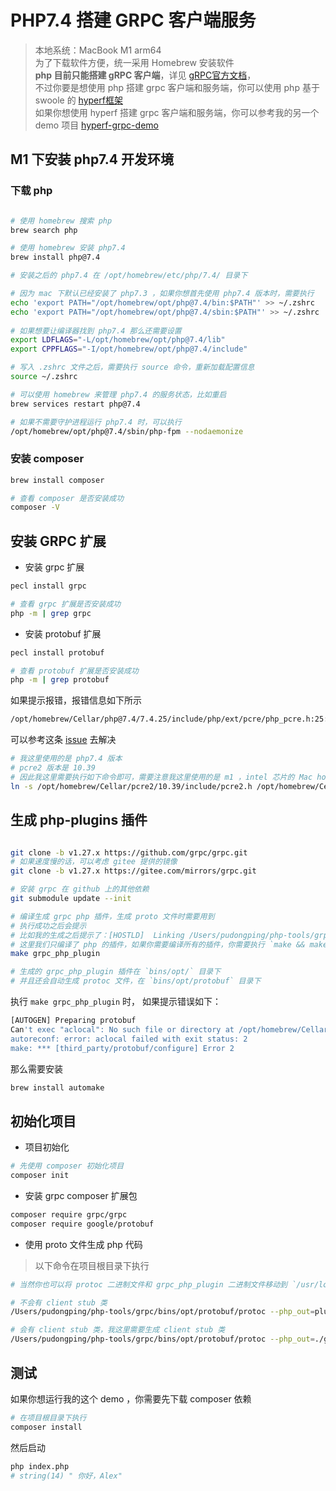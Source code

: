 # PHP7.4 搭建 GRPC 客户端服务

> 本地系统：MacBook M1 arm64  
> 为了下载软件方便，统一采用 Homebrew 安装软件  
> **php 目前只能搭建 gRPC 客户端**，详见 [gRPC官方文档](https://grpc.io/docs/languages/php/quickstart/)，  
> 不过你要是想使用 php 搭建 grpc 客户端和服务端，你可以使用 php 基于 swoole 的 [hyperf框架](https://hyperf.io/)  
> 如果你想使用 hyperf 搭建 grpc 客户端和服务端，你可以参考我的另一个 demo 项目 [hyperf-grpc-demo](https://github.com/pudongping/hyperf-grpc-demo)  

## M1 下安装 php7.4 开发环境

### 下载 php

```bash

# 使用 homebrew 搜索 php
brew search php

# 使用 homebrew 安装 php7.4
brew install php@7.4

# 安装之后的 php7.4 在 /opt/homebrew/etc/php/7.4/ 目录下

# 因为 mac 下默认已经安装了 php7.3 ，如果你想首先使用 php7.4 版本时，需要执行
echo 'export PATH="/opt/homebrew/opt/php@7.4/bin:$PATH"' >> ~/.zshrc
echo 'export PATH="/opt/homebrew/opt/php@7.4/sbin:$PATH"' >> ~/.zshrc
  
# 如果想要让编译器找到 php7.4 那么还需要设置
export LDFLAGS="-L/opt/homebrew/opt/php@7.4/lib"
export CPPFLAGS="-I/opt/homebrew/opt/php@7.4/include"

# 写入 .zshrc 文件之后，需要执行 source 命令，重新加载配置信息
source ~/.zshrc

# 可以使用 homebrew 来管理 php7.4 的服务状态，比如重启
brew services restart php@7.4

# 如果不需要守护进程运行 php7.4 时，可以执行
/opt/homebrew/opt/php@7.4/sbin/php-fpm --nodaemonize

```

### 安装 composer

```bash
brew install composer

# 查看 composer 是否安装成功
composer -V
```

## 安装 GRPC 扩展

- 安装 grpc 扩展

```bash
pecl install grpc

# 查看 grpc 扩展是否安装成功
php -m | grep grpc

```

- 安装 protobuf 扩展

```bash
pecl install protobuf

# 查看 protobuf 扩展是否安装成功
php -m | grep protobuf
```

如果提示报错，报错信息如下所示

```bash
/opt/homebrew/Cellar/php@7.4/7.4.25/include/php/ext/pcre/php_pcre.h:25:10: fatal error: 'pcre2.h' file not found
```

可以参考这条 [issue](https://github.com/swoole/swoole-src/issues/3926) 去解决

```bash
# 我这里使用的是 php7.4 版本
# pcre2 版本是 10.39
# 因此我这里需要执行如下命令即可，需要注意我这里使用的是 m1 ，intel 芯片的 Mac homebrew 安装 php 的路径和 m1 芯片的路径不一致，需要按照你自己的实际路径去建立软连接
ln -s /opt/homebrew/Cellar/pcre2/10.39/include/pcre2.h /opt/homebrew/Cellar/php@7.4/7.4.25/include/php/ext/pcre/pcre2.h
```

## 生成 php-plugins 插件

```bash

git clone -b v1.27.x https://github.com/grpc/grpc.git
# 如果速度慢的话，可以考虑 gitee 提供的镜像
git clone -b v1.27.x https://gitee.com/mirrors/grpc.git

# 安装 grpc 在 github 上的其他依赖
git submodule update --init

# 编译生成 grpc php 插件，生成 proto 文件时需要用到
# 执行成功之后会提示
# 比如我的生成之后提示了：[HOSTLD]  Linking /Users/pudongping/php-tools/grpc/bins/opt/grpc_php_plugin
# 这里我们只编译了 php 的插件，如果你需要编译所有的插件，你需要执行 `make && make install`
make grpc_php_plugin

# 生成的 grpc_php_plugin 插件在 `bins/opt/` 目录下
# 并且还会自动生成 protoc 文件，在 `bins/opt/protobuf` 目录下
```

执行 `make grpc_php_plugin` 时， 如果提示错误如下：

```bash
[AUTOGEN] Preparing protobuf
Can't exec "aclocal": No such file or directory at /opt/homebrew/Cellar/autoconf/2.71/share/autoconf/Autom4te/FileUtils.pm line 274.
autoreconf: error: aclocal failed with exit status: 2
make: *** [third_party/protobuf/configure] Error 2
```

那么需要安装

```bash
brew install automake
```

## 初始化项目

- 项目初始化

```bash
# 先使用 composer 初始化项目
composer init
```

- 安装 grpc composer 扩展包

```bash
composer require grpc/grpc
composer require google/protobuf
```

- 使用 proto 文件生成 php 代码

> 以下命令在项目根目录下执行

```bash
# 当然你也可以将 protoc 二进制文件和 grpc_php_plugin 二进制文件移动到 `/usr/local/bin` 目录下，这样就不需要像我这样写绝对路径了

# 不会有 client stub 类
/Users/pudongping/php-tools/grpc/bins/opt/protobuf/protoc --php_out=plugins=grpc:./grpc ./proto/meet.proto

# 会有 client stub 类，我这里需要生成 client stub 类
/Users/pudongping/php-tools/grpc/bins/opt/protobuf/protoc --php_out=./grpc --grpc_out=./grpc --plugin=protoc-gen-grpc=/Users/pudongping/php-tools/grpc/bins/opt/grpc_php_plugin ./proto/meet.proto
```

## 测试

如果你想运行我的这个 demo ，你需要先下载 composer 依赖

```bash
# 在项目根目录下执行
composer install
```

然后启动

```bash
php index.php
# string(14) " 你好，Alex"
```